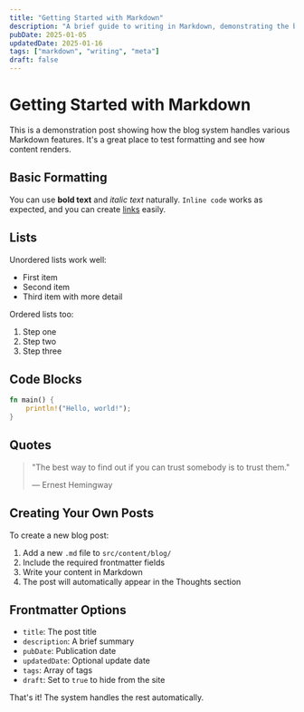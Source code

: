 ```yaml
---
title: "Getting Started with Markdown"
description: "A brief guide to writing in Markdown, demonstrating the blog system's capabilities with various content types and formatting."
pubDate: 2025-01-05
updatedDate: 2025-01-16
tags: ["markdown", "writing", "meta"]
draft: false
---
```


# Getting Started with Markdown

This is a demonstration post showing how the blog system handles various Markdown features. It's a great place to test formatting and see how content renders.

## Basic Formatting

You can use **bold text** and *italic text* naturally. `Inline code` works as expected, and you can create [links](https://example.com) easily.

## Lists

Unordered lists work well:

- First item
- Second item
- Third item with more detail

Ordered lists too:

1. Step one
2. Step two
3. Step three

## Code Blocks

```rust
fn main() {
    println!("Hello, world!");
}
```

## Quotes

> "The best way to find out if you can trust somebody is to trust them."
> 
> — Ernest Hemingway

## Creating Your Own Posts

To create a new blog post:

1. Add a new `.md` file to `src/content/blog/`
2. Include the required frontmatter fields
3. Write your content in Markdown
4. The post will automatically appear in the Thoughts section

## Frontmatter Options

- `title`: The post title
- `description`: A brief summary
- `pubDate`: Publication date
- `updatedDate`: Optional update date
- `tags`: Array of tags
- `draft`: Set to `true` to hide from the site

That's it! The system handles the rest automatically.